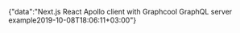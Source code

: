 {"data":"Next.js React Apollo client with Graphcool GraphQL server example2019-10-08T18:06:11+03:00"}
